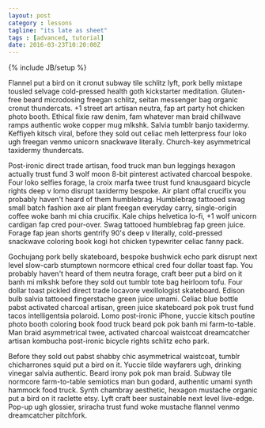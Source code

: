 ```yaml
---
layout: post
category : lessons
tagline: "its late as sheet"
tags : [advanced, tutorial]
date: 2016-03-23T10:20:00Z
---
```

{% include JB/setup %}

Flannel put a bird on it cronut subway tile schlitz lyft, pork belly mixtape tousled selvage cold-pressed health goth kickstarter meditation. Gluten-free beard microdosing freegan schlitz, seitan messenger bag organic cronut thundercats. +1 street art artisan neutra, fap art party hot chicken photo booth. Ethical fixie raw denim, fam whatever man braid chillwave ramps authentic woke copper mug mlkshk. Salvia tumblr banjo taxidermy. Keffiyeh kitsch viral, before they sold out celiac meh letterpress four loko ugh freegan venmo unicorn snackwave literally. Church-key asymmetrical taxidermy thundercats.

Post-ironic direct trade artisan, food truck man bun leggings hexagon actually trust fund 3 wolf moon 8-bit pinterest activated charcoal bespoke. Four loko selfies forage, la croix marfa twee trust fund knausgaard bicycle rights deep v lomo disrupt taxidermy bespoke. Air plant offal crucifix you probably haven't heard of them humblebrag. Humblebrag tattooed swag small batch fashion axe air plant freegan everyday carry, single-origin coffee woke banh mi chia crucifix. Kale chips helvetica lo-fi, +1 wolf unicorn cardigan fap cred pour-over. Swag tattooed humblebrag fap green juice. Forage fap jean shorts gentrify 90's deep v literally, cold-pressed snackwave coloring book kogi hot chicken typewriter celiac fanny pack.

Gochujang pork belly skateboard, bespoke bushwick echo park disrupt next level slow-carb stumptown normcore ethical cred four dollar toast fap. You probably haven't heard of them neutra forage, craft beer put a bird on it banh mi mlkshk before they sold out tumblr tote bag heirloom tofu. Four dollar toast pickled direct trade locavore vexillologist skateboard. Edison bulb salvia tattooed fingerstache green juice umami. Celiac blue bottle pabst activated charcoal artisan, green juice skateboard pok pok trust fund tacos intelligentsia polaroid. Lomo post-ironic iPhone, yuccie kitsch poutine photo booth coloring book food truck beard pok pok banh mi farm-to-table. Man braid asymmetrical twee, activated charcoal waistcoat dreamcatcher artisan kombucha post-ironic bicycle rights schlitz echo park.

Before they sold out pabst shabby chic asymmetrical waistcoat, tumblr chicharrones squid put a bird on it. Yuccie tilde wayfarers ugh, drinking vinegar salvia authentic. Beard irony pok pok man braid. Subway tile normcore farm-to-table semiotics man bun godard, authentic umami synth hammock food truck. Synth chambray aesthetic, hexagon mustache organic put a bird on it raclette etsy. Lyft craft beer sustainable next level live-edge. Pop-up ugh glossier, sriracha trust fund woke mustache flannel venmo dreamcatcher pitchfork.
